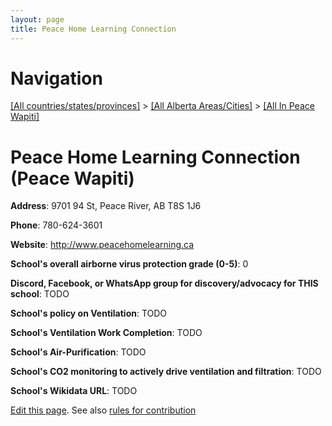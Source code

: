 ```yaml
---
layout: page
title: Peace Home Learning Connection
---
```

# Navigation

[[All countries/states/provinces]](../../..) > [[All Alberta Areas/Cities]](../..) > [[All In Peace Wapiti]](..)

# Peace Home Learning Connection (Peace Wapiti)

**Address**: 9701 94 St, Peace River, AB T8S 1J6

**Phone**: 780-624-3601

**Website**: <http://www.peacehomelearning.ca>

**School's overall airborne virus protection grade (0-5)**: 0

**Discord, Facebook, or WhatsApp group for discovery/advocacy for THIS school**: TODO

**School's policy on Ventilation**: TODO

**School's Ventilation Work Completion**: TODO

**School's Air-Purification**: TODO

**School's CO2 monitoring to actively drive ventilation and filtration**: TODO

**School's Wikidata URL**: TODO


[Edit this page](https://github.com/ventilate-schools/AB/edit/main/./Peace_Wapiti/Peace_Home_Learning_Connection.md). See also [rules for contribution](../../../contribution-rules/)